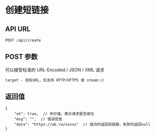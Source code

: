 # 创建短链接

## API URL
```
POST /api/create
```

## POST 参数
可以接受标准的 URL-Encoded / JSON / XML 请求
```
target - 目标URL，仅支持 HTTP/HTTPS 或 steam://
```

## 返回值
```
{
    "ok": true,  // 布尔值，表示请求是否成功
    "msg": "",  // 错误信息
    "data": "https://ab.rw/xxxxx"  // 成功时返回短链接，失败时返回null
}
```
